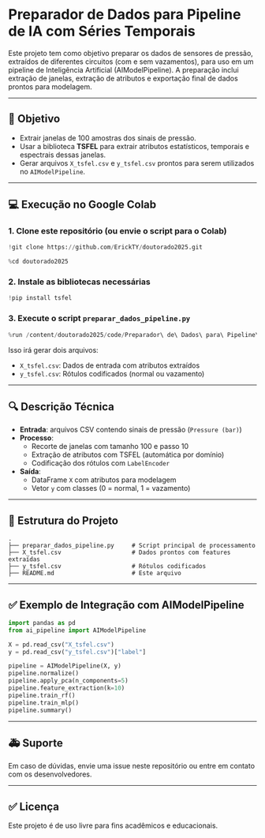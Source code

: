 # Preparador de Dados para Pipeline de IA com Séries Temporais

Este projeto tem como objetivo preparar os dados de sensores de pressão, extraídos de diferentes circuitos (com e sem vazamentos), para uso em um pipeline de Inteligência Artificial (AIModelPipeline). A preparação inclui extração de janelas, extração de atributos e exportação final de dados prontos para modelagem.

---

## 🚀 Objetivo

- Extrair janelas de 100 amostras dos sinais de pressão.
- Usar a biblioteca **TSFEL** para extrair atributos estatísticos, temporais e espectrais dessas janelas.
- Gerar arquivos `X_tsfel.csv` e `y_tsfel.csv` prontos para serem utilizados no `AIModelPipeline`.

---

## 💻 Execução no Google Colab

### 1. Clone este repositório (ou envie o script para o Colab)

```python
!git clone https://github.com/ErickTY/doutorado2025.git
```
```python
%cd doutorado2025
```

### 2. Instale as bibliotecas necessárias

```python
!pip install tsfel
```

### 3. Execute o script `preparar_dados_pipeline.py`

```python
%run /content/doutorado2025/code/Preparador\ de\ Dados\ para\ Pipeline\ de\ IA/preparar_dados_pipeline.py
```

Isso irá gerar dois arquivos:
- `X_tsfel.csv`: Dados de entrada com atributos extraídos
- `y_tsfel.csv`: Rótulos codificados (normal ou vazamento)

---

## 🔍 Descrição Técnica

- **Entrada**: arquivos CSV contendo sinais de pressão (`Pressure (bar)`)
- **Processo**:
  - Recorte de janelas com tamanho 100 e passo 10
  - Extração de atributos com TSFEL (automática por domínio)
  - Codificação dos rótulos com `LabelEncoder`
- **Saída**:
  - DataFrame `X` com atributos para modelagem
  - Vetor `y` com classes (0 = normal, 1 = vazamento)

---

## 📁 Estrutura do Projeto

```
.
├── preparar_dados_pipeline.py     # Script principal de processamento
├── X_tsfel.csv                    # Dados prontos com features extraídas
├── y_tsfel.csv                    # Rótulos codificados
├── README.md                      # Este arquivo
```

---

## ✅ Exemplo de Integração com AIModelPipeline

```python
import pandas as pd
from ai_pipeline import AIModelPipeline

X = pd.read_csv("X_tsfel.csv")
y = pd.read_csv("y_tsfel.csv")["label"]

pipeline = AIModelPipeline(X, y)
pipeline.normalize()
pipeline.apply_pca(n_components=5)
pipeline.feature_extraction(k=10)
pipeline.train_rf()
pipeline.train_mlp()
pipeline.summary()
```

---

## 🚑 Suporte

Em caso de dúvidas, envie uma issue neste repositório ou entre em contato com os desenvolvedores.

---

## ✅ Licença

Este projeto é de uso livre para fins acadêmicos e educacionais.

